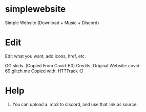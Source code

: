 # simplewebsite
Simple Website (Download + Music + Discord) 

# Edit
Edit what you want, add icons, href, etc.


GG skids.
(Copied From Covid-60)
Credits: Original Website: covid-69.glitch.me
Copied with: HTTTrack
:D

# Help

1. You can upload a .mp3 to discord, and use that link as source.
